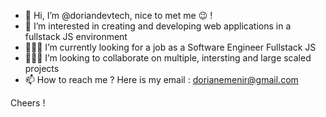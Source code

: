 - 👋 Hi, I’m @doriandevtech, nice to met me 😉 !
- 👀 I’m interested in creating and developing web applications in a fullstack JS environment
- 👨🏻‍💻 I’m currently looking for a job as a Software Engineer Fullstack JS
- 👷🏻‍♂️ I’m looking to collaborate on multiple, intersting and large scaled projects
- 📫 How to reach me ? Here is my email : dorianemenir@gmail.com

Cheers !

<!---
doriandevtech/doriandevtech is a ✨ special ✨ repository because its `README.md` (this file) appears on your GitHub profile.
You can click the Preview link to take a look at your changes.
--->
